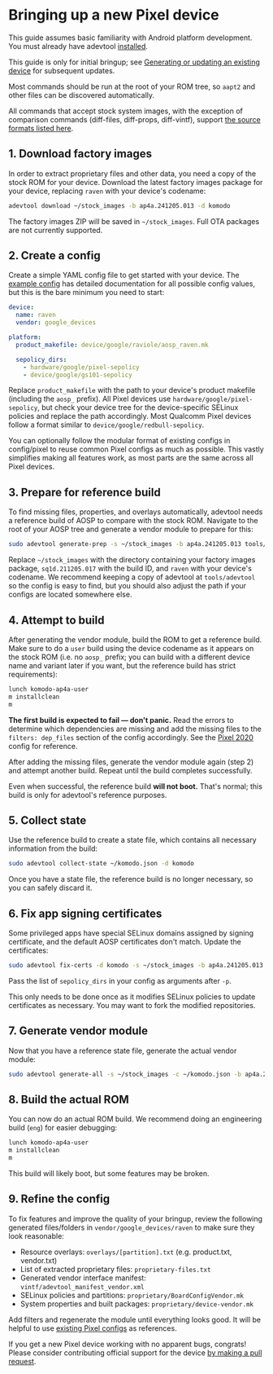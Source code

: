 # Bringing up a new Pixel device

This guide assumes basic familiarity with Android platform development. You must already have adevtool [installed](../README.md#installation).

This guide is only for initial bringup; see [Generating or updating an existing device](pixel-generate.md) for subsequent updates.

Most commands should be run at the root of your ROM tree, so `aapt2` and other files can be discovered automatically.

All commands that accept stock system images, with the exception of comparison commands (diff-files, diff-props, diff-vintf), support [the source formats listed here](system-source.md).

## 1. Download factory images

In order to extract proprietary files and other data, you need a copy of the stock ROM for your device. Download the latest factory images package for your device, replacing `raven` with your device's codename:

```bash
adevtool download ~/stock_images -b ap4a.241205.013 -d komodo
```

The factory images ZIP will be saved in `~/stock_images`. Full OTA packages are not currently supported.

## 2. Create a config

Create a simple YAML config file to get started with your device. The [example config](../config/examples/device.yml) has detailed documentation for all possible config values, but this is the bare minimum you need to start:

```yaml
device:
  name: raven
  vendor: google_devices

platform:
  product_makefile: device/google/raviole/aosp_raven.mk

  sepolicy_dirs:
    - hardware/google/pixel-sepolicy
    - device/google/gs101-sepolicy
```

Replace `product_makefile` with the path to your device's product makefile (including the `aosp_` prefix). All Pixel devices use `hardware/google/pixel-sepolicy`, but check your device tree for the device-specific SELinux policies and replace the path accordingly. Most Qualcomm Pixel devices follow a format similar to `device/google/redbull-sepolicy`.

You can optionally follow the modular format of existing configs in config/pixel to reuse common Pixel configs as much as possible. This vastly simplifies making all features work, as most parts are the same across all Pixel devices.

## 3. Prepare for reference build

To find missing files, properties, and overlays automatically, adevtool needs a reference build of AOSP to compare with the stock ROM. Navigate to the root of your AOSP tree and generate a vendor module to prepare for this:

```bash
sudo adevtool generate-prep -s ~/stock_images -b ap4a.241205.013 tools/adevtool/config/pixel/komodo.yml
```

Replace `~/stock_images` with the directory containing your factory images package, `sq1d.211205.017` with the build ID, and `raven` with your device's codename. We recommend keeping a copy of adevtool at `tools/adevtool` so the config is easy to find, but you should also adjust the path if your configs are located somewhere else.

## 4. Attempt to build

After generating the vendor module, build the ROM to get a reference build. Make sure to do a `user` build using the device codename as it appears on the stock ROM (i.e. no `aosp_` prefix; you can build with a different device name and variant later if you want, but the reference build has strict requirements):

```bash
lunch komodo-ap4a-user
m installclean
m
```

**The first build is expected to fail — don't panic.** Read the errors to determine which dependencies are missing and add the missing files to the `filters: dep_files` section of the config accordingly. See the [Pixel 2020](../config/pixel/snippets/2020.yml#L26) config for reference.

After adding the missing files, generate the vendor module again (step 2) and attempt another build. Repeat until the build completes successfully.

Even when successful, the reference build **will not boot.** That's normal; this build is only for adevtool's reference purposes.

## 5. Collect state

Use the reference build to create a state file, which contains all necessary information from the build:

```bash
sudo adevtool collect-state ~/komodo.json -d komodo
```

Once you have a state file, the reference build is no longer necessary, so you can safely discard it.

## 6. Fix app signing certificates

Some privileged apps have special SELinux domains assigned by signing certificate, and the default AOSP certificates don't match. Update the certificates:

```bash
sudo adevtool fix-certs -d komodo -s ~/stock_images -b ap4a.241205.013 -p hardware/google/pixel-sepolicy device/google/zumapro-sepolicy
```

Pass the list of `sepolicy_dirs` in your config as arguments after `-p`.

This only needs to be done once as it modifies SELinux policies to update certificates as necessary. You may want to fork the modified repositories.

## 7. Generate vendor module

Now that you have a reference state file, generate the actual vendor module:

```bash
sudo adevtool generate-all -s ~/stock_images -c ~/komodo.json -b ap4a.241205.013 tools/adevtool/config/pixel/komodo.yml
```

## 8. Build the actual ROM

You can now do an actual ROM build. We recommend doing an engineering build (`eng`) for easier debugging:

```bash
lunch komodo-ap4a-user
m installclean
m
```

This build will likely boot, but some features may be broken.

## 9. Refine the config

To fix features and improve the quality of your bringup, review the following generated files/folders in `vendor/google_devices/raven` to make sure they look reasonable:

- Resource overlays: `overlays/[partition].txt` (e.g. product.txt, vendor.txt)
- List of extracted proprietary files: `proprietary-files.txt`
- Generated vendor interface manifest: `vintf/adevtool_manifest_vendor.xml`
- SELinux policies and partitions: `proprietary/BoardConfigVendor.mk`
- System properties and built packages: `proprietary/device-vendor.mk`

Add filters and regenerate the module until everything looks good. It will be helpful to use [existing Pixel configs](../config/pixel) as references.

If you get a new Pixel device working with no apparent bugs, congrats! Please consider contributing official support for the device [by making a pull request](https://github.com/kdrag0n/adevtool/compare).
